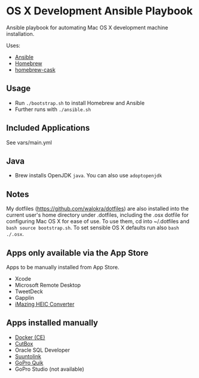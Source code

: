 # OS X Development Ansible Playbook

Ansible playbook for automating Mac OS X development machine installation.

Uses:
* [Ansible](http://www.ansible.com/)
* [Homebrew](http://brew.sh/)
* [homebrew-cask](https://github.com/caskroom/homebrew-cask)

## Usage

* Run `./bootstrap.sh` to install Homebrew and Ansible
* Further runs with `./ansible.sh`

## Included Applications

See vars/main.yml

## Java

* Brew installs OpenJDK `java`. You can also use `adoptopenjdk`

## Notes

My dotfiles (https://github.com/walokra/dotfiles) are also installed into the current user's home directory under .dotfiles, including the .osx dotfile for configuring Mac OS X for ease of use. To use them, cd into ~/.dotfiles and ```bash
source bootstrap.sh```. To set sensible OS X defaults run also ```bash ./.osx```.

## Apps only available via the App Store

Apps to be manually installed from App Store.

* Xcode
* Microsoft Remote Desktop
* TweetDeck
* Gapplin
* [iMazing HEIC Converter](https://imazing.com/heic)

## Apps installed manually

* [Docker (CE)](https://store.docker.com/editions/community/docker-ce-desktop-mac)
* [CutBox](https://github.com/cutbox/CutBox)
* Oracle SQL Developer
* [Suuntolink](https://www.suunto.com/fi-fi/Tuki/ohjelmistotuki/suuntolink/) 
* [GoPro Quik](https://shop.gopro.com/EMEA/softwareandapp/quik-%7C-desktop/Quik-Desktop.html)
* GoPro Studio (not available)

